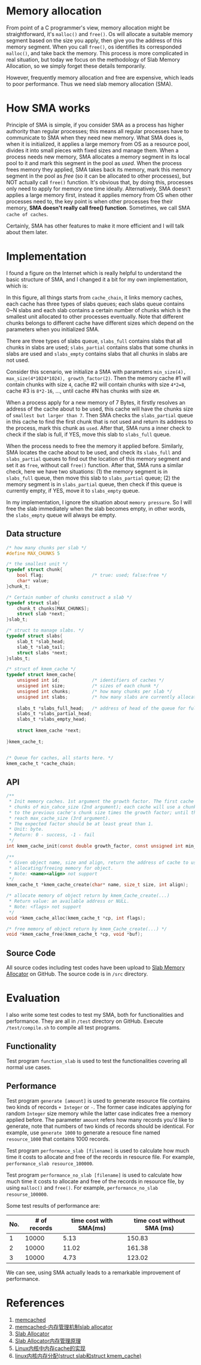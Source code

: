 # Memory allocation
From point of a C programmer's view, memory allocation might be straightforward, it's `malloc()` and `free()`. Os will allocate a suitable memory segment based on the size you apply, then give you the address of this memory segment. When you call `free()`, os identifies its corresponded `malloc()`, and take back the memory. This process is more complicated in real situation, but today we focus on the methodology of Slab Memory Allocation, so we simply forget these details temporarily.

However, frequently memory allocation and free are expensive, which leads to poor performance. Thus we need slab memory allocation (SMA).

# How SMA works
Principle of SMA is simple, if you consider SMA as a process has higher authority than regular processes; this means all regular processes have to communicate to SMA when they need new memory. What SMA does is, when it is initialized, it applies a large memory from OS as a resource pool, divides it into small pieces with fixed sizes and  manage them. When a process needs new memory, SMA allocates a memory segment in its local pool to it and mark this segment in the pool as *used*. When the process frees memory they applied, SMA takes back its memory, mark this memory segment in the pool as *free* (so it can be allocated to other processes), but NOT actually call `free()` function. It's obvious that, by doing this, processes only need to apply for memory one time ideally. Alternatively, SMA doesn't applies a large memory first, instead it applies memory from OS when other processes need to, the key point is when other processes free their memory, **SMA doesn't really call free() function**. Sometimes, we call SMA `cache of caches`.

Certainly, SMA has other features to make it more efficient and I will talk about them later. 

# Implementation
I found a figure on the Internet which is really helpful to understand the basic structure of SMA, and I changed it a bit for my own implementation, which is:



In this figure, all things starts from `cache_chain`, it links memory caches, each cache has three types of slabs queues; each slabs queue contains 0~N slabs and each slab contains a certain number of chunks which is the smallest unit allocated to other processes eventually. Note that different chunks belongs to different cache have different sizes which depend on the parameters when you initialized SMA.

There are three types of slabs queue, `slabs_full` contains slabs that all chunks in slabs are used; `slabs_partial` contains slabs that some chunks in slabs are used and `slabs_empty` contains slabs that all chunks in slabs are not used.

Consider this scenario, we initialize a SMA with parameters `min_size(4), max_size(4*1024*1024), growth_factor(2)`. Then the memory cache #1 will contain chunks with size `4`, cache #2 will contain chunks with size `4*2=8`, cache #3 is `8*2-16`, ..., until cache #N has chunks with size `4M`.

When a process apply for a new memory of 7 Bytes, it firstly resolves an address of the cache about to be used, this cache will have the chunks size of `smallest but larger than 7`. Then SMA checks the `slabs_partial` queue in this cache to find the first chunk that is not used and return its address to the process, mark this chunk as `used`. After that, SMA runs a inner check to check if the slab is full, if YES, move this slab to `slabs_full` queue.

When the process needs to free the memory it applied before. Similarly, SMA locates the cache about to be used, and check its `slabs_full` and `slabs_partial` queues to find out the location of this memory segment and set it as `free`, without call `free()` function. After that, SMA runs a similar check, here we have two situations: (1) the memory segment is in `slabs_full` queue, then move this slab to `slabs_partial` queue; (2) the memory segment is in `slabs_partial` queue, then check if this queue is currently empty, if YES, move it to `slabs_empty` queue.

In my implementation, I ignore the situation about `memory pressure`. So I will free the slab immediately when the slab becomes empty, in other words, the `slabs_empty` queue will always be empty.

## Data structure
```c
/* how many chunks per slab */
#define MAX_CHUNKS 5

/* the smallest unit */
typedef struct chunk{
	bool flag;					/* true: used; false:free */
	char* value;
}chunk_t;

/* Certain number of chunks construct a slab */
typedef struct slab{
	chunk_t chunks[MAX_CHUNKS];
	struct slab *next;
}slab_t;

/* struct to manage slabs. */
typedef struct slabs{
	slab_t *slab_head;
	slab_t *slab_tail;
	struct slabs *next;
}slabs_t;

/* struct of kmem_cache */
typedef struct kmem_cache{
	unsigned int id;			/* identifiers of caches */
    unsigned int size;      	/* sizes of each chunk */
    unsigned int chunks;   		/* how many chunks per slab */
	unsigned int slabs;     	/* how many slabs are currently allocated (full + partial) */
		
    slabs_t *slabs_full_head;	/* address of head of the queue for full/partial/empty slabs */
	slabs_t *slabs_partial_head;
	slabs_t *slabs_empty_head;
	
	struct kmem_cache *next;
	
}kmem_cache_t;


/* Queue for caches, all starts here. */
kmem_cache_t *cache_chain;
```

## API
```c
/** 
 * Init memory caches. 1st argument the growth factor. The first cache will contain
 * chunks of min_cahce_size (2nd argument); each cache will use a chunk size equal 
 * to the previous cache's chunk size times the growth factor; until the size of chunks 
 * reach max_cache_size (3rd argument). 
 * The expected factor should be at least great than 1.
 * Unit: byte.
 * Return: 0 - success, -1 - fail
 */
int kmem_cache_init(const double growth_factor, const unsigned int min_cache_size, const unsigned int max_cache_size);

/**
 * Given object name, size and align, return the address of cache to use when 
 * allocating/freeing memory for object.
 * Note: <name><align> not support
 */
kmem_cache_t *kmem_cache_create(char* name, size_t size, int align);

/* allocate memory of object return by kmem_Cache_create(...) 
 * Return value: an available address or NULL. 
 * Note: <flags> not support
 */
void *kmem_cache_alloc(kmem_cache_t *cp, int flags);

/* free memory of object return by kmem_Cache_create(...) */
void *kmem_cache_free(kmem_cache_t *cp, void *buf);
```

## Source Code
All source codes including test codes have been upload to [Slab Memory Allocator](https://github.com/wfgydbu/Slab-Memory-Allocator) on GitHub. The source code is in `/src` directory.


# Evaluation
I also write some test codes to test my SMA, both for functionalities and performance. They are all in `/test` directory on GitHub. Execute `/test/compile.sh` to compile all test programs.

## Functionality
Test program `function_slab` is used to test the functionalities covering all normal use cases.

## Performance
Test program `generate [amount]` is used to generate resource file contains two kinds of records `+ Integer` or `-`. The former case indicates applying for random `Integer` size memory while the latter case indicates free a memory applied before. The parameter `amount` refers how many records you'd like to generate, note that numbers of two kinds of records should be identical. For example, use `generate 1000` to generate a resouce fine named `resource_1000` that contains 1000 records.

Test program `performance_slab [filename]` is used to calculate how much time it costs to allocate and free of the records in resource file. For example, `performance_slab resource_100000`.

Test program `performance_no_slab [filename]` is used to calculate how much time it costs to allocate and free of the records in resource file, by using `malloc()` and `free()`. For example, `performance_no_slab resourse_100000`.

Some test results of performance are:

| No. | # of records | time cost with SMA(ms) | time cost without SMA (ms) |
|-----|--------------|------------------------|----------------------------|
| 1   | 10000        | 5.13                   | 150.83                     |
| 2   | 10000        | 11.02                  | 161.38                     |
| 3   | 10000        | 4.73                   | 123.02                     |

We can see, using SMA actually leads to a remarkable improvement of performance.

# References
1. [memcached](https://github.com/memcached/memcached#contributing)
2. [memcached-内存管理机制slab allocator](http://blog.csdn.net/cyningsun/article/details/8782348)
3. [Slab Allocator](https://www.kernel.org/doc/gorman/html/understand/understand011.html)
4. [Slab Allocator内存管理原理](http://blog.sina.com.cn/s/blog_72995dcc01018t2t.html)
5. [Linux内核中内存cache的实现](http://cxw06023273.iteye.com/blog/867312)
6. [linux内核内存分配(struct slab和struct kmem_cache)](http://blog.csdn.net/yuzhihui_no1/article/details/47305361)
